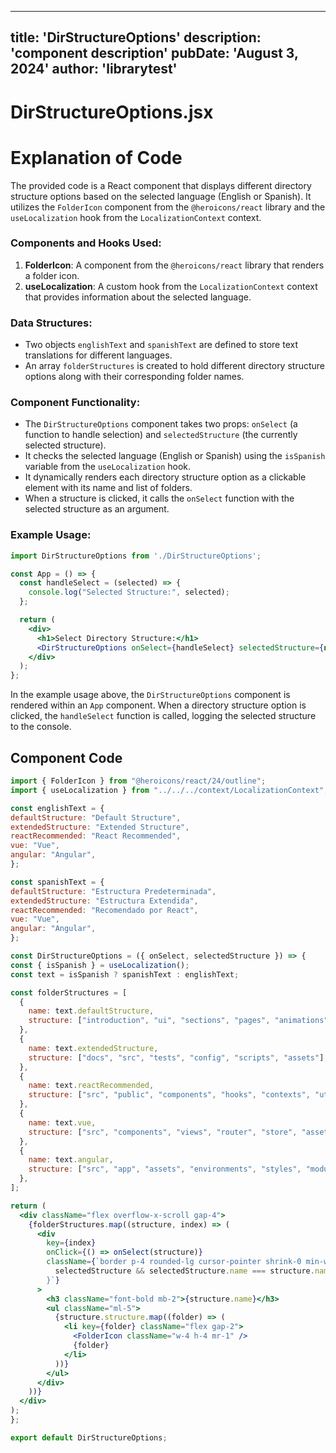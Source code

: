 ---
  title: 'DirStructureOptions'
  description: 'component description'
  pubDate: 'August 3, 2024'
  author: 'librarytest'
  ---
  
  
  
  # DirStructureOptions.jsx
  # Explanation of Code

The provided code is a React component that displays different directory structure options based on the selected language (English or Spanish). It utilizes the `FolderIcon` component from the `@heroicons/react` library and the `useLocalization` hook from the `LocalizationContext` context.

### Components and Hooks Used:
1. **FolderIcon**: A component from the `@heroicons/react` library that renders a folder icon.
2. **useLocalization**: A custom hook from the `LocalizationContext` context that provides information about the selected language.

### Data Structures:
- Two objects `englishText` and `spanishText` are defined to store text translations for different languages.
- An array `folderStructures` is created to hold different directory structure options along with their corresponding folder names.

### Component Functionality:
- The `DirStructureOptions` component takes two props: `onSelect` (a function to handle selection) and `selectedStructure` (the currently selected structure).
- It checks the selected language (English or Spanish) using the `isSpanish` variable from the `useLocalization` hook.
- It dynamically renders each directory structure option as a clickable element with its name and list of folders.
- When a structure is clicked, it calls the `onSelect` function with the selected structure as an argument.

### Example Usage:
```jsx
import DirStructureOptions from './DirStructureOptions';

const App = () => {
  const handleSelect = (selected) => {
    console.log("Selected Structure:", selected);
  };

  return (
    <div>
      <h1>Select Directory Structure:</h1>
      <DirStructureOptions onSelect={handleSelect} selectedStructure={null} />
    </div>
  );
};
```

In the example usage above, the `DirStructureOptions` component is rendered within an `App` component. When a directory structure option is clicked, the `handleSelect` function is called, logging the selected structure to the console.
  
  ## Component Code
  ```jsx
  import { FolderIcon } from "@heroicons/react/24/outline";
import { useLocalization } from "../../../context/LocalizationContext";

const englishText = {
  defaultStructure: "Default Structure",
  extendedStructure: "Extended Structure",
  reactRecommended: "React Recommended",
  vue: "Vue",
  angular: "Angular",
};

const spanishText = {
  defaultStructure: "Estructura Predeterminada",
  extendedStructure: "Estructura Extendida",
  reactRecommended: "Recomendado por React",
  vue: "Vue",
  angular: "Angular",
};

const DirStructureOptions = ({ onSelect, selectedStructure }) => {
  const { isSpanish } = useLocalization();
  const text = isSpanish ? spanishText : englishText;

  const folderStructures = [
    {
      name: text.defaultStructure,
      structure: ["introduction", "ui", "sections", "pages", "animations", "helperFunctions"],
    },
    {
      name: text.extendedStructure,
      structure: ["docs", "src", "tests", "config", "scripts", "assets"],
    },
    {
      name: text.reactRecommended,
      structure: ["src", "public", "components", "hooks", "contexts", "utils"],
    },
    {
      name: text.vue,
      structure: ["src", "components", "views", "router", "store", "assets"],
    },
    {
      name: text.angular,
      structure: ["src", "app", "assets", "environments", "styles", "modules"],
    },
  ];

  return (
    <div className="flex overflow-x-scroll gap-4">
      {folderStructures.map((structure, index) => (
        <div
          key={index}
          onClick={() => onSelect(structure)}
          className={`border p-4 rounded-lg cursor-pointer shrink-0 min-w-[250px] ${
            selectedStructure && selectedStructure.name === structure.name ? "border-primary" : "border-transparent"
          }`}
        >
          <h3 className="font-bold mb-2">{structure.name}</h3>
          <ul className="ml-5">
            {structure.structure.map((folder) => (
              <li key={folder} className="flex gap-2">
                <FolderIcon className="w-4 h-4 mr-1" />
                {folder}
              </li>
            ))}
          </ul>
        </div>
      ))}
    </div>
  );
};

export default DirStructureOptions;
  ```
  